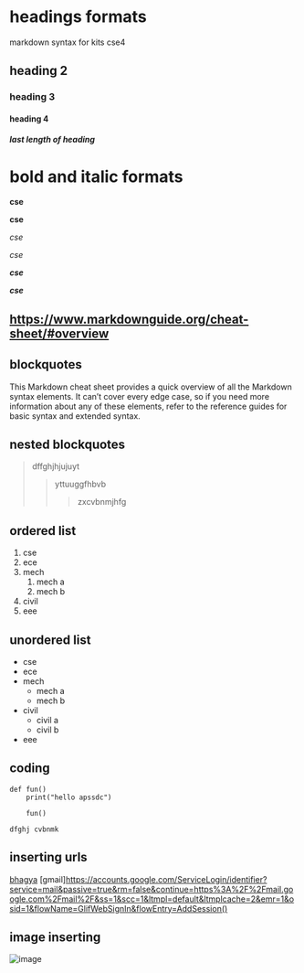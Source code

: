 # headings formats
markdown syntax for kits cse4
## heading 2
### heading 3
#### heading 4
##### last length of heading
# bold and italic formats
**cse**

__cse__

*cse*

_cse_

_**cse**_

__*cse*__

## https://www.markdownguide.org/cheat-sheet/#overview

## blockquotes
This Markdown cheat sheet provides a quick overview of all the Markdown syntax elements. It can’t cover every edge case, so if you need more information about any of these elements, refer to the reference guides for basic syntax and extended syntax.
## nested blockquotes
>dffghjhjujuyt
>>yttuuggfhbvb
>>>zxcvbnmjhfg
## ordered list
1. cse
2. ece
3. mech
    1. mech a
    2. mech b
4. civil
5. eee
## unordered list
- cse
- ece
- mech
    * mech a
    * mech b
- civil
    * civil a
    * civil b
- eee  
## coding
```
def fun()
    print("hello apssdc")
````
```
    fun()
```
`
dfghj
cvbnmk
`
## inserting urls
[bhagya](https://github.com/DSaitejaswini/day2markdown/edit/main/README.md)
[gmail]https://accounts.google.com/ServiceLogin/identifier?service=mail&passive=true&rm=false&continue=https%3A%2F%2Fmail.google.com%2Fmail%2F&ss=1&scc=1&ltmpl=default&ltmplcache=2&emr=1&osid=1&flowName=GlifWebSignIn&flowEntry=AddSession()
## image inserting
![image](https://github.com/DSaitejaswini/day2markdown/blob/master/image1.ghh.jpg)










